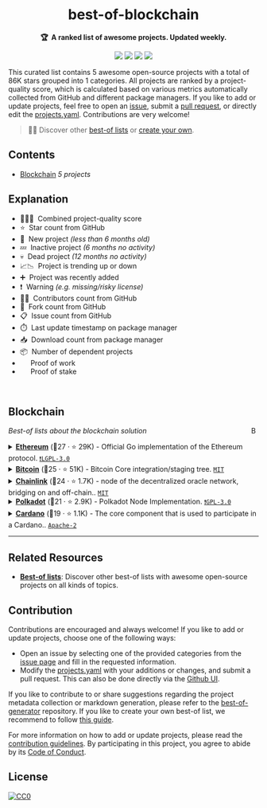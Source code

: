 <!-- markdownlint-disable -->
<h1 align="center">
    best-of-blockchain
    <br>
</h1>

<p align="center">
    <strong>🏆&nbsp; A ranked list of awesome projects. Updated weekly.</strong>
</p>

<p align="center">
    <a href="https://best-of.org" title="Best-of Badge"><img src="http://bit.ly/3o3EHNN"></a>
    <a href="#Contents" title="Project Count"><img src="https://img.shields.io/badge/projects-5-blue.svg?color=5ac4bf"></a>
    <a href="#Contribution" title="Contributions are welcome"><img src="https://img.shields.io/badge/contributions-welcome-green.svg"></a>
    <a href="https://github.com/gavincyi/best-of-blockchain/releases" title="Best-of Updates"><img src="https://img.shields.io/github/release-date/gavincyi/best-of-blockchain?color=green&label=updated"></a>
</p>

This curated list contains 5 awesome open-source projects with a total of 86K stars grouped into 1 categories. All projects are ranked by a project-quality score, which is calculated based on various metrics automatically collected from GitHub and different package managers. If you like to add or update projects, feel free to open an [issue](https://github.com/gavincyi/best-of-blockchain/issues/new/choose), submit a [pull request](https://github.com/gavincyi/best-of-blockchain/pulls), or directly edit the [projects.yaml](https://github.com/gavincyi/best-of-blockchain/edit/main/projects.yaml). Contributions are very welcome!

> 🧙‍♂️  Discover other [best-of lists](https://best-of.org) or [create your own](https://github.com/best-of-lists/best-of/blob/main/create-best-of-list.md).

## Contents

- [Blockchain](#blockchain) _5 projects_

## Explanation
- 🥇🥈🥉&nbsp; Combined project-quality score
- ⭐️&nbsp; Star count from GitHub
- 🐣&nbsp; New project _(less than 6 months old)_
- 💤&nbsp; Inactive project _(6 months no activity)_
- 💀&nbsp; Dead project _(12 months no activity)_
- 📈📉&nbsp; Project is trending up or down
- ➕&nbsp; Project was recently added
- ❗️&nbsp; Warning _(e.g. missing/risky license)_
- 👨‍💻&nbsp; Contributors count from GitHub
- 🔀&nbsp; Fork count from GitHub
- 📋&nbsp; Issue count from GitHub
- ⏱️&nbsp; Last update timestamp on package manager
- 📥&nbsp; Download count from package manager
- 📦&nbsp; Number of dependent projects
- <img src="https://www.flaticon.com/premium-icon/icons/svg/1468/1468172.svg" style="display:inline;" width="13" height="13">&nbsp; Proof of work
- <img src="https://www.flaticon.com/premium-icon/icons/svg/1468/1468171.svg" style="display:inline;" width="13" height="13">&nbsp; Proof of stake

<br>

## Blockchain

<a href="#contents"><img align="right" width="15" height="15" src="https://bit.ly/382Vmvi" alt="Back to top"></a>

_Best-of lists about the blockchain solution_

<details><summary><b><a href="https://github.com/ethereum/go-ethereum">Ethereum</a></b> (🥇27 ·  ⭐ 29K) - Official Go implementation of the Ethereum protocol. <code><a href="http://bit.ly/37RvQcA">❗️LGPL-3.0</a></code> <code><img src="https://www.flaticon.com/premium-icon/icons/svg/1468/1468172.svg" style="display:inline;" width="13" height="13"></code> <code><img src="https://www.flaticon.com/premium-icon/icons/svg/1468/1468171.svg" style="display:inline;" width="13" height="13"></code></summary>

- [GitHub](https://github.com/ethereum/go-ethereum) (👨‍💻 590 · 🔀 9.9K · 📥 130K · 📋 5.5K - 3% open · ⏱️ 31.03.2021):

	```
	git clone https://github.com/ethereum/go-ethereum
	```
</details>
<details><summary><b><a href="https://github.com/bitcoin/bitcoin">Bitcoin</a></b> (🥈25 ·  ⭐ 51K) - Bitcoin Core integration/staging tree. <code><a href="http://bit.ly/34MBwT8">MIT</a></code> <code><img src="https://www.flaticon.com/premium-icon/icons/svg/1468/1468172.svg" style="display:inline;" width="13" height="13"></code></summary>

- [GitHub](https://github.com/bitcoin/bitcoin) (👨‍💻 960 · 🔀 19K · 📋 6.1K - 9% open · ⏱️ 04.04.2021):

	```
	git clone https://github.com/bitcoin/bitcoin
	```
</details>
<details><summary><b><a href="https://github.com/smartcontractkit/chainlink">Chainlink</a></b> (🥉24 ·  ⭐ 1.7K) - node of the decentralized oracle network, bridging on and off-chain.. <code><a href="http://bit.ly/34MBwT8">MIT</a></code></summary>

- [GitHub](https://github.com/smartcontractkit/chainlink) (👨‍💻 82 · 🔀 440 · 📦 150 · 📋 190 - 16% open · ⏱️ 02.04.2021):

	```
	git clone https://github.com/smartcontractkit/chainlink
	```
</details>
<details><summary><b><a href="https://github.com/paritytech/polkadot">Polkadot</a></b> (🥉21 ·  ⭐ 2.9K) - Polkadot Node Implementation. <code><a href="http://bit.ly/2M0xdwT">❗️GPL-3.0</a></code> <code><img src="https://www.flaticon.com/premium-icon/icons/svg/1468/1468171.svg" style="display:inline;" width="13" height="13"></code></summary>

- [GitHub](https://github.com/paritytech/polkadot) (👨‍💻 110 · 🔀 580 · 📥 18K · 📋 780 - 26% open · ⏱️ 04.04.2021):

	```
	git clone https://github.com/paritytech/polkadot
	```
</details>
<details><summary><b><a href="https://github.com/input-output-hk/cardano-node">Cardano</a></b> (🥉19 ·  ⭐ 1.1K) - The core component that is used to participate in a Cardano.. <code><a href="http://bit.ly/3nYMfla">Apache-2</a></code> <code><img src="https://www.flaticon.com/premium-icon/icons/svg/1468/1468171.svg" style="display:inline;" width="13" height="13"></code></summary>

- [GitHub](https://github.com/input-output-hk/cardano-node) (👨‍💻 72 · 🔀 210 · 📋 750 - 26% open · ⏱️ 31.03.2021):

	```
	git clone https://github.com/input-output-hk/cardano-node
	```
</details>

---

## Related Resources

- [**Best-of lists**](https://best-of.org): Discover other best-of lists with awesome open-source projects on all kinds of topics.

## Contribution

Contributions are encouraged and always welcome! If you like to add or update projects, choose one of the following ways:

- Open an issue by selecting one of the provided categories from the [issue page](https://github.com/gavincyi/best-of-blockchain/issues/new/choose) and fill in the requested information.
- Modify the [projects.yaml](https://github.com/gavincyi/best-of-blockchain/blob/main/projects.yaml) with your additions or changes, and submit a pull request. This can also be done directly via the [Github UI](https://github.com/gavincyi/best-of-blockchain/edit/main/projects.yaml).

If you like to contribute to or share suggestions regarding the project metadata collection or markdown generation, please refer to the [best-of-generator](https://github.com/best-of-lists/best-of-generator) repository. If you like to create your own best-of list, we recommend to follow [this guide](https://github.com/best-of-lists/best-of/blob/main/create-best-of-list.md).

For more information on how to add or update projects, please read the [contribution guidelines](https://github.com/gavincyi/best-of-blockchain/blob/main/CONTRIBUTING.md). By participating in this project, you agree to abide by its [Code of Conduct](https://github.com/gavincyi/best-of-blockchain/blob/main/.github/CODE_OF_CONDUCT.md).

## License

[![CC0](https://mirrors.creativecommons.org/presskit/buttons/88x31/svg/by-sa.svg)](https://creativecommons.org/licenses/by-sa/4.0/)
